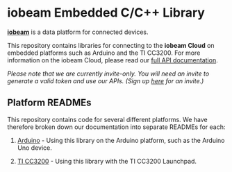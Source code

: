 # iobeam Embedded C/C++ Library #

**[iobeam](http://iobeam.com)** is a data platform for
connected devices. 

This repository contains libraries for connecting to the **iobeam
Cloud** on embedded platforms such as Arduino and the TI CC3200.
For more information on the iobeam Cloud, please read our 
[full API documentation](http://docs.iobeam.com).

*Please note that we are currently invite-only. You will need an invite 
to generate a valid token and use our APIs. 
(Sign up [here](http://iobeam.com) for an invite.)*

## Platform READMEs ##

This repository contains code for several different platforms. We have
therefore broken down our documentation into separate READMEs for each:

1. [Arduino](docs/ARDUINO.md) - Using this library on the Arduino 
platform, such as the Arduino Uno device.

1. [TI CC3200](docs/CC3200.md) - Using this library with the TI CC3200
Launchpad.
